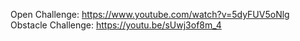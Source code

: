 Open Challenge: https://www.youtube.com/watch?v=5dyFUV5oNlg
Obstacle Challenge: https://youtu.be/sUwj3of8m_4
